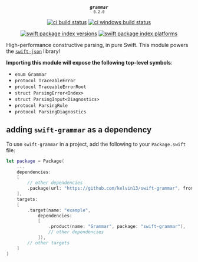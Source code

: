 <div align="center">

<strong><em><code>grammar</code></em></strong><br><small><code>0.2.0</code></small>

[![ci build status](https://github.com/kelvin13/swift-grammar/actions/workflows/build.yml/badge.svg)](https://github.com/kelvin13/swift-grammar/actions/workflows/build.yml)
[![ci windows build status](https://github.com/kelvin13/swift-grammar/actions/workflows/build-windows.yml/badge.svg)](https://github.com/kelvin13/swift-grammar/actions/workflows/build-windows.yml)

[![swift package index versions](https://img.shields.io/endpoint?url=https%3A%2F%2Fswiftpackageindex.com%2Fapi%2Fpackages%2Fkelvin13%2Fswift-grammar%2Fbadge%3Ftype%3Dswift-versions)](https://swiftpackageindex.com/kelvin13/swift-grammar)
[![swift package index platforms](https://img.shields.io/endpoint?url=https%3A%2F%2Fswiftpackageindex.com%2Fapi%2Fpackages%2Fkelvin13%2Fswift-grammar%2Fbadge%3Ftype%3Dplatforms)](https://swiftpackageindex.com/kelvin13/swift-grammar)

</div>

High-performance constructive parsing, in pure Swift. This module powers the [`swift-json`](https://github.com/kelvin13/swift-json) library!

**Importing this module will expose the following top-level symbols**:

* `enum Grammar`
* `protocol TraceableError`
* `protocol TraceableErrorRoot`
* `struct ParsingError<Index>`
* `struct ParsingInput<Diagnostics>`
* `protocol ParsingRule`
* `protocol ParsingDiagnostics`

## adding `swift-grammar` as a dependency 

To use `swift-grammar` in a project, add the following to your `Package.swift` file:

```swift
let package = Package(
    ...
    dependencies: 
    [
        // other dependencies
        .package(url: "https://github.com/kelvin13/swift-grammar", from: "0.1.3"),
    ],
    targets: 
    [
        .target(name: "example", 
            dependencies: 
            [
                .product(name: "Grammar", package: "swift-grammar"),
                // other dependencies
            ]),
        // other targets
    ]
)
```
